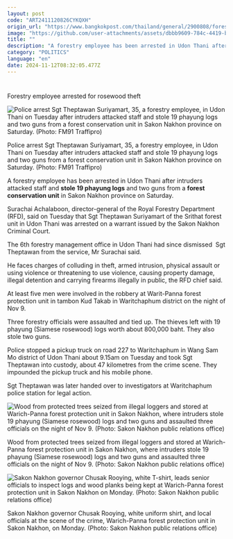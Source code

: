 ```yaml
---
layout: post
code: "ART2411120826CYKQXH"
origin_url: "https://www.bangkokpost.com/thailand/general/2900808/forestry-employee-arrested-for-rosewood-theft"
image: "https://github.com/user-attachments/assets/dbbb9609-784c-4419-ba42-fdb32407557f"
title: ""
description: "A forestry employee has been arrested in Udon Thani after intruders attacked staff and  stole 19 phayung logs  and two guns from a  forest conservation unit  in Sakon Nakhon province on Saturday."
category: "POLITICS"
language: "en"
date: 2024-11-12T08:32:05.477Z
---
```


# 

Forestry employee arrested for rosewood theft

![Police arrest Sgt Theptawan Suriyamart, 35, a forestry employee, in Udon Thani on Tuesday after intruders attacked staff and stole 19 phayung logs and two guns from a forest conservation unit in Sakon Nakhon province on Saturday. (Photo: FM91 Traffipro)](https://github.com/user-attachments/assets/bef3249d-9a51-4852-9624-4c7c5888743e)

Police arrest Sgt Theptawan Suriyamart, 35, a forestry employee, in Udon Thani on Tuesday after intruders attacked staff and stole 19 phayung logs and two guns from a forest conservation unit in Sakon Nakhon province on Saturday. (Photo: FM91 Traffipro)

A forestry employee has been arrested in Udon Thani after intruders attacked staff and **stole 19 phayung logs** and two guns from a **forest conservation unit** in Sakon Nakhon province on Saturday.

Surachai Achalaboon, director-general of the Royal Forestry Department (RFD), said on Tuesday that Sgt Theptawan Suriyamart of the Srithat forest unit in Udon Thani was arrested on a warrant issued by the Sakon Nakhon Criminal Court. 

The 6th forestry management office in Udon Thani had since dismissed  Sgt Theptawan from the service, Mr Surachai said.

He faces charges of colluding in theft, armed intrusion, physical assault or using violence or threatening to use violence, causing property damage, illegal detention and carrying firearms illegally in public, the RFD chief said.

At least five men were involved in the robbery at Warit-Panna forest protection unit in tambon Kud Takab in Waritchaphum district on the night of Nov 9.

Three forestry officials were assaulted and tied up. The thieves left with 19 phayung (Siamese rosewood) logs worth about 800,000 baht. They also stole two guns.

Police stopped a pickup truck on road 227 to Waritchaphum in Wang Sam Mo district of Udon Thani about 9.15am on Tuesday and took Sgt Theptawan into custody, about 47 kilometres from the crime scene. They impounded the pickup truck and his mobile phone. 

Sgt Theptawan was later handed over to investigators at Waritchaphum police station for legal action.

![Wood from protected trees seized from illegal loggers and stored at Warich-Panna forest protection unit in Sakon Nakhon, where intruders stole 19 phayung (Siamese rosewood) logs and two guns and assaulted three officials on the night of Nov 9. (Photo: Sakon Nakhon public relations office)        ](https://static.bangkokpost.com/media/content/20241112/5342932.jpg)

Wood from protected trees seized from illegal loggers and stored at Warich-Panna forest protection unit in Sakon Nakhon, where intruders stole 19 phayung (Siamese rosewood) logs and two guns and assaulted three officials on the night of Nov 9. (Photo: Sakon Nakhon public relations office)

![Sakon Nakhon governor Chusak Rooying, white T-shirt, leads senior officials to inspect logs and wood planks being kept at  Warich-Panna forest protection unit in Sakon Nakhon on Monday. (Photo: Sakon Nakhon public relations office)](https://static.bangkokpost.com/media/content/20241112/5342752.jpg)

Sakon Nakhon governor Chusak Rooying, white uniform shirt, and local officials at the scene of the crime, Warich-Panna forest protection unit in Sakon Nakhon, on Monday. (Photo: Sakon Nakhon public relations office)